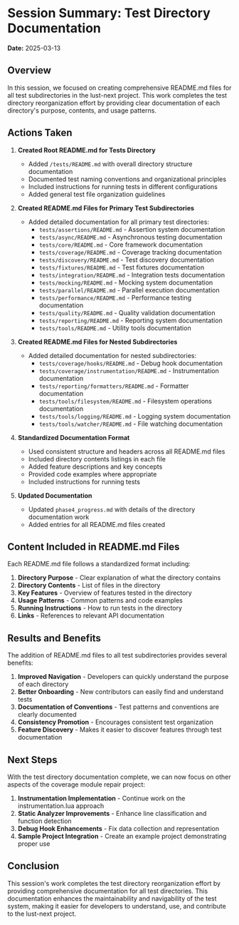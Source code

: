 # Session Summary: Test Directory Documentation

**Date:** 2025-03-13

## Overview

In this session, we focused on creating comprehensive README.md files for all test subdirectories in the lust-next project. This work completes the test directory reorganization effort by providing clear documentation of each directory's purpose, contents, and usage patterns.

## Actions Taken

1. **Created Root README.md for Tests Directory**
   - Added `/tests/README.md` with overall directory structure documentation
   - Documented test naming conventions and organizational principles
   - Included instructions for running tests in different configurations
   - Added general test file organization guidelines

2. **Created README.md Files for Primary Test Subdirectories**
   - Added detailed documentation for all primary test directories:
     - `tests/assertions/README.md` - Assertion system documentation
     - `tests/async/README.md` - Asynchronous testing documentation
     - `tests/core/README.md` - Core framework documentation
     - `tests/coverage/README.md` - Coverage tracking documentation
     - `tests/discovery/README.md` - Test discovery documentation
     - `tests/fixtures/README.md` - Test fixtures documentation
     - `tests/integration/README.md` - Integration tests documentation
     - `tests/mocking/README.md` - Mocking system documentation
     - `tests/parallel/README.md` - Parallel execution documentation
     - `tests/performance/README.md` - Performance testing documentation
     - `tests/quality/README.md` - Quality validation documentation
     - `tests/reporting/README.md` - Reporting system documentation
     - `tests/tools/README.md` - Utility tools documentation

3. **Created README.md Files for Nested Subdirectories**
   - Added detailed documentation for nested subdirectories:
     - `tests/coverage/hooks/README.md` - Debug hook documentation
     - `tests/coverage/instrumentation/README.md` - Instrumentation documentation
     - `tests/reporting/formatters/README.md` - Formatter documentation
     - `tests/tools/filesystem/README.md` - Filesystem operations documentation
     - `tests/tools/logging/README.md` - Logging system documentation
     - `tests/tools/watcher/README.md` - File watching documentation

4. **Standardized Documentation Format**
   - Used consistent structure and headers across all README.md files
   - Included directory contents listings in each file
   - Added feature descriptions and key concepts
   - Provided code examples where appropriate
   - Included instructions for running tests

5. **Updated Documentation**
   - Updated `phase4_progress.md` with details of the directory documentation work
   - Added entries for all README.md files created

## Content Included in README.md Files

Each README.md file follows a standardized format including:

1. **Directory Purpose** - Clear explanation of what the directory contains
2. **Directory Contents** - List of files in the directory
3. **Key Features** - Overview of features tested in the directory
4. **Usage Patterns** - Common patterns and code examples
5. **Running Instructions** - How to run tests in the directory
6. **Links** - References to relevant API documentation

## Results and Benefits

The addition of README.md files to all test subdirectories provides several benefits:

1. **Improved Navigation** - Developers can quickly understand the purpose of each directory
2. **Better Onboarding** - New contributors can easily find and understand tests
3. **Documentation of Conventions** - Test patterns and conventions are clearly documented
4. **Consistency Promotion** - Encourages consistent test organization
5. **Feature Discovery** - Makes it easier to discover features through test documentation

## Next Steps

With the test directory documentation complete, we can now focus on other aspects of the coverage module repair project:

1. **Instrumentation Implementation** - Continue work on the instrumentation.lua approach
2. **Static Analyzer Improvements** - Enhance line classification and function detection
3. **Debug Hook Enhancements** - Fix data collection and representation
4. **Sample Project Integration** - Create an example project demonstrating proper use

## Conclusion

This session's work completes the test directory reorganization effort by providing comprehensive documentation for all test directories. This documentation enhances the maintainability and navigability of the test system, making it easier for developers to understand, use, and contribute to the lust-next project.